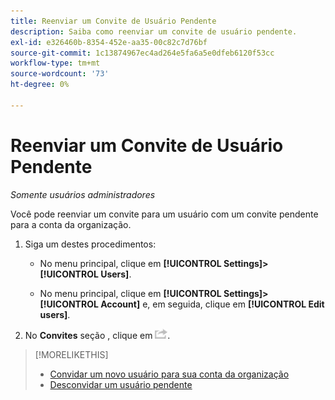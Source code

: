 ```yaml
---
title: Reenviar um Convite de Usuário Pendente
description: Saiba como reenviar um convite de usuário pendente.
exl-id: e326460b-8354-452e-aa35-00c82c7d76bf
source-git-commit: 1c13874967ec4ad264e5fa6a5e0dfeb6120f53cc
workflow-type: tm+mt
source-wordcount: '73'
ht-degree: 0%

---
```


# Reenviar um Convite de Usuário Pendente

*Somente usuários administradores*

Você pode reenviar um convite para um usuário com um convite pendente para a conta da organização.

1. Siga um destes procedimentos:

   * No menu principal, clique em **[!UICONTROL Settings]>[!UICONTROL Users]**.

   * No menu principal, clique em **[!UICONTROL Settings]>[!UICONTROL Account]** e, em seguida, clique em **[!UICONTROL Edit users]**.

1. No **Convites** seção , clique em ![Reenviar](/help/dsp/assets/resend.png).

>[!MORELIKETHIS]
>
>* [Convidar um novo usuário para sua conta da organização](user-invite.md)
>* [Desconvidar um usuário pendente](user-uninvite.md)


<!-- >* [Edit User Permissions or Delete a User](user-edit.md) -->
